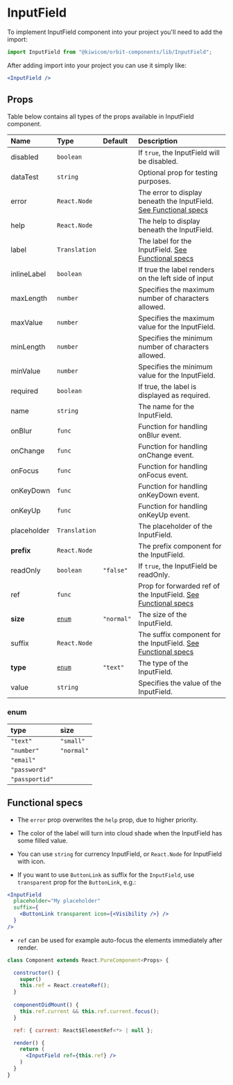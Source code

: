 # InputField
To implement InputField component into your project you'll need to add the import:
```jsx
import InputField from "@kiwicom/orbit-components/lib/InputField";
```
After adding import into your project you can use it simply like:
```jsx
<InputField />
```
## Props
Table below contains all types of the props available in InputField component.

| Name          | Type              | Default      | Description                      |
| :------------ | :---------------- | :----------- | :------------------------------- |
| disabled      | `boolean`         |              | If `true`, the InputField will be disabled.
| dataTest      | `string`          |              | Optional prop for testing purposes.
| error         | `React.Node`      |              | The error to display beneath the InputField. [See Functional specs](#functional-specs)
| help          | `React.Node`      |              | The help to display beneath the InputField.
| label         | `Translation`     |              | The label for the InputField. [See Functional specs](#functional-specs)
| inlineLabel   | `boolean`         |              | If true the label renders on the left side of input
| maxLength     | `number`          |              | Specifies the maximum number of characters allowed.
| maxValue      | `number`          |              | Specifies the maximum value for the InputField.
| minLength     | `number`          |              | Specifies the minimum number of characters allowed.
| minValue      | `number`          |              | Specifies the minimum value for the InputField.
| required      | `boolean`         |              | If true, the label is displayed as required.
| name          | `string`          |              | The name for the InputField.
| onBlur        | `func`            |              | Function for handling onBlur event.
| onChange      | `func`            |              | Function for handling onChange event.
| onFocus       | `func`            |              | Function for handling onFocus event.
| onKeyDown     | `func`            |              | Function for handling onKeyDown event.
| onKeyUp       | `func`            |              | Function for handling onKeyUp event.
| placeholder   | `Translation`     |              | The placeholder of the InputField.
| **prefix**    | `React.Node`      |              | The prefix component for the InputField. 
| readOnly      | `boolean`         | `"false"`    | If `true`, the InputField be readOnly.
| ref           | `func`            |              | Prop for forwarded ref of the InputField. [See Functional specs](#functional-specs)
| **size**      | [`enum`](#enum)   | `"normal"`   | The size of the InputField.
| suffix        | `React.Node`      |              | The suffix component for the InputField. [See Functional specs](#functional-specs)
| **type**      | [`enum`](#enum)   | `"text"`     | The type of the InputField.
| value         | `string`          |              | Specifies the value of the InputField.

### enum

| type            | size        |
| :-------------- | :---------- |
| `"text"`        | `"small"`   |
| `"number"`      | `"normal"`  |
| `"email"`       |
| `"password"`    |
| `"passportid"`  |


## Functional specs
* The `error` prop overwrites the `help` prop, due to higher priority.

* The color of the label will turn into cloud shade when the InputField has some filled value.

* You can use `string` for currency InputField, or `React.Node` for InputField with icon.

* If you want to use `ButtonLink` as suffix for the `InputField`, use `transparent` prop for the `ButtonLink`, e.g.:
```jsx
<InputField
  placeholder="My placeholder"
  suffix={
    <ButtonLink transparent icon={<Visibility />} />
  }
/>
```

* `ref` can be used for example auto-focus the elements immediately after render.
```jsx
class Component extends React.PureComponent<Props> {

  constructor() {
    super()
    this.ref = React.createRef();
  }
  
  componentDidMount() {
    this.ref.current && this.ref.current.focus();
  }

  ref: { current: React$ElementRef<*> | null };

  render() {
    return (
      <InputField ref={this.ref} />
    )
  }
}
```
